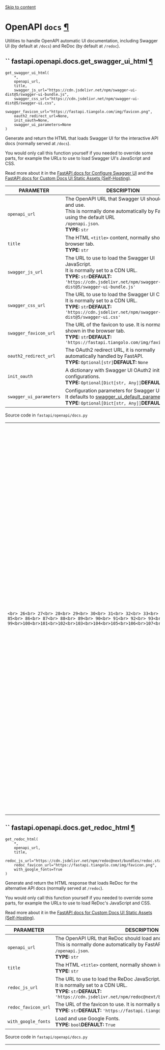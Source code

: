[Skip to content](https://fastapi.tiangolo.com/reference/openapi/docs/#openapi-docs)

# OpenAPI `docs` [¶](https://fastapi.tiangolo.com/reference/openapi/docs/\#openapi-docs "Permanent link")

Utilities to handle OpenAPI automatic UI documentation, including Swagger UI (by default at `/docs`) and ReDoc (by default at `/redoc`).

## `` fastapi.openapi.docs.get\_swagger\_ui\_html [¶](https://fastapi.tiangolo.com/reference/openapi/docs/\#fastapi.openapi.docs.get_swagger_ui_html "Permanent link")

```md-code__content
get_swagger_ui_html(
    *,
    openapi_url,
    title,
    swagger_js_url="https://cdn.jsdelivr.net/npm/swagger-ui-dist@5/swagger-ui-bundle.js",
    swagger_css_url="https://cdn.jsdelivr.net/npm/swagger-ui-dist@5/swagger-ui.css",
    swagger_favicon_url="https://fastapi.tiangolo.com/img/favicon.png",
    oauth2_redirect_url=None,
    init_oauth=None,
    swagger_ui_parameters=None
)

```

Generate and return the HTML that loads Swagger UI for the interactive
API docs (normally served at `/docs`).

You would only call this function yourself if you needed to override some parts,
for example the URLs to use to load Swagger UI's JavaScript and CSS.

Read more about it in the
[FastAPI docs for Configure Swagger UI](https://fastapi.tiangolo.com/how-to/configure-swagger-ui/)
and the [FastAPI docs for Custom Docs UI Static Assets (Self-Hosting)](https://fastapi.tiangolo.com/how-to/custom-docs-ui-assets/).

| PARAMETER | DESCRIPTION |
| --- | --- |
| `openapi_url` | The OpenAPI URL that Swagger UI should load and use.<br>This is normally done automatically by FastAPI using the default URL<br>`/openapi.json`.<br>**TYPE:** `str` |
| `title` | The HTML `<title>` content, normally shown in the browser tab.<br>**TYPE:** `str` |
| `swagger_js_url` | The URL to use to load the Swagger UI JavaScript.<br>It is normally set to a CDN URL.<br>**TYPE:** `str`**DEFAULT:** `'https://cdn.jsdelivr.net/npm/swagger-ui-dist@5/swagger-ui-bundle.js'` |
| `swagger_css_url` | The URL to use to load the Swagger UI CSS.<br>It is normally set to a CDN URL.<br>**TYPE:** `str`**DEFAULT:** `'https://cdn.jsdelivr.net/npm/swagger-ui-dist@5/swagger-ui.css'` |
| `swagger_favicon_url` | The URL of the favicon to use. It is normally shown in the browser tab.<br>**TYPE:** `str`**DEFAULT:** `'https://fastapi.tiangolo.com/img/favicon.png'` |
| `oauth2_redirect_url` | The OAuth2 redirect URL, it is normally automatically handled by FastAPI.<br>**TYPE:** `Optional[str]`**DEFAULT:** `None` |
| `init_oauth` | A dictionary with Swagger UI OAuth2 initialization configurations.<br>**TYPE:** `Optional[Dict[str, Any]]`**DEFAULT:** `None` |
| `swagger_ui_parameters` | Configuration parameters for Swagger UI.<br>It defaults to [swagger\_ui\_default\_parameters](https://fastapi.tiangolo.com/reference/openapi/docs/#fastapi.openapi.docs.swagger_ui_default_parameters "<code class=\"doc-symbol doc-symbol-heading doc-symbol-attribute\"></code>            <span class=\"doc doc-object-name doc-attribute-name\">fastapi.openapi.docs.swagger_ui_default_parameters</span>     <span class=\"doc doc-labels\">       <small class=\"doc doc-label doc-label-module-attribute\"><code>module-attribute</code></small>   </span>").<br>**TYPE:** `Optional[Dict[str, Any]]`**DEFAULT:** `None` |

Source code in `fastapi/openapi/docs.py`

|     |     |
| --- | --- |
| ```<br> 26<br> 27<br> 28<br> 29<br> 30<br> 31<br> 32<br> 33<br> 34<br> 35<br> 36<br> 37<br> 38<br> 39<br> 40<br> 41<br> 42<br> 43<br> 44<br> 45<br> 46<br> 47<br> 48<br> 49<br> 50<br> 51<br> 52<br> 53<br> 54<br> 55<br> 56<br> 57<br> 58<br> 59<br> 60<br> 61<br> 62<br> 63<br> 64<br> 65<br> 66<br> 67<br> 68<br> 69<br> 70<br> 71<br> 72<br> 73<br> 74<br> 75<br> 76<br> 77<br> 78<br> 79<br> 80<br> 81<br> 82<br> 83<br> 84<br> 85<br> 86<br> 87<br> 88<br> 89<br> 90<br> 91<br> 92<br> 93<br> 94<br> 95<br> 96<br> 97<br> 98<br> 99<br>100<br>101<br>102<br>103<br>104<br>105<br>106<br>107<br>108<br>109<br>110<br>111<br>112<br>113<br>114<br>115<br>116<br>117<br>118<br>119<br>120<br>121<br>122<br>123<br>124<br>125<br>126<br>127<br>128<br>129<br>130<br>131<br>132<br>133<br>134<br>135<br>136<br>137<br>138<br>139<br>140<br>141<br>142<br>143<br>144<br>145<br>146<br>147<br>148<br>149<br>150<br>151<br>152<br>153<br>154<br>155<br>156<br>157<br>158<br>``` | ```md-code__content<br>def get_swagger_ui_html(<br>    *,<br>    openapi_url: Annotated[<br>        str,<br>        Doc(<br>            """<br>            The OpenAPI URL that Swagger UI should load and use.<br>            This is normally done automatically by FastAPI using the default URL<br>            `/openapi.json`.<br>            """<br>        ),<br>    ],<br>    title: Annotated[<br>        str,<br>        Doc(<br>            """<br>            The HTML `<title>` content, normally shown in the browser tab.<br>            """<br>        ),<br>    ],<br>    swagger_js_url: Annotated[<br>        str,<br>        Doc(<br>            """<br>            The URL to use to load the Swagger UI JavaScript.<br>            It is normally set to a CDN URL.<br>            """<br>        ),<br>    ] = "https://cdn.jsdelivr.net/npm/swagger-ui-dist@5/swagger-ui-bundle.js",<br>    swagger_css_url: Annotated[<br>        str,<br>        Doc(<br>            """<br>            The URL to use to load the Swagger UI CSS.<br>            It is normally set to a CDN URL.<br>            """<br>        ),<br>    ] = "https://cdn.jsdelivr.net/npm/swagger-ui-dist@5/swagger-ui.css",<br>    swagger_favicon_url: Annotated[<br>        str,<br>        Doc(<br>            """<br>            The URL of the favicon to use. It is normally shown in the browser tab.<br>            """<br>        ),<br>    ] = "https://fastapi.tiangolo.com/img/favicon.png",<br>    oauth2_redirect_url: Annotated[<br>        Optional[str],<br>        Doc(<br>            """<br>            The OAuth2 redirect URL, it is normally automatically handled by FastAPI.<br>            """<br>        ),<br>    ] = None,<br>    init_oauth: Annotated[<br>        Optional[Dict[str, Any]],<br>        Doc(<br>            """<br>            A dictionary with Swagger UI OAuth2 initialization configurations.<br>            """<br>        ),<br>    ] = None,<br>    swagger_ui_parameters: Annotated[<br>        Optional[Dict[str, Any]],<br>        Doc(<br>            """<br>            Configuration parameters for Swagger UI.<br>            It defaults to [swagger_ui_default_parameters][fastapi.openapi.docs.swagger_ui_default_parameters].<br>            """<br>        ),<br>    ] = None,<br>) -> HTMLResponse:<br>    """<br>    Generate and return the HTML  that loads Swagger UI for the interactive<br>    API docs (normally served at `/docs`).<br>    You would only call this function yourself if you needed to override some parts,<br>    for example the URLs to use to load Swagger UI's JavaScript and CSS.<br>    Read more about it in the<br>    [FastAPI docs for Configure Swagger UI](https://fastapi.tiangolo.com/how-to/configure-swagger-ui/)<br>    and the [FastAPI docs for Custom Docs UI Static Assets (Self-Hosting)](https://fastapi.tiangolo.com/how-to/custom-docs-ui-assets/).<br>    """<br>    current_swagger_ui_parameters = swagger_ui_default_parameters.copy()<br>    if swagger_ui_parameters:<br>        current_swagger_ui_parameters.update(swagger_ui_parameters)<br>    html = f"""<br>    <!DOCTYPE html><br>    <html><br>    <head><br>    <link type="text/css" rel="stylesheet" href="{swagger_css_url}"><br>    <link rel="shortcut icon" href="{swagger_favicon_url}"><br>    <title>{title}</title><br>    </head><br>    <body><br>    <div id="swagger-ui"><br>    </div><br>    <script src="{swagger_js_url}"></script><br>    <!-- `SwaggerUIBundle` is now available on the page --><br>    <script><br>    const ui = SwaggerUIBundle({{<br>        url: '{openapi_url}',<br>    """<br>    for key, value in current_swagger_ui_parameters.items():<br>        html += f"{json.dumps(key)}: {json.dumps(jsonable_encoder(value))},\n"<br>    if oauth2_redirect_url:<br>        html += f"oauth2RedirectUrl: window.location.origin + '{oauth2_redirect_url}',"<br>    html += """<br>    presets: [<br>        SwaggerUIBundle.presets.apis,<br>        SwaggerUIBundle.SwaggerUIStandalonePreset<br>        ],<br>    })"""<br>    if init_oauth:<br>        html += f"""<br>        ui.initOAuth({json.dumps(jsonable_encoder(init_oauth))})<br>        """<br>    html += """<br>    </script><br>    </body><br>    </html><br>    """<br>    return HTMLResponse(html)<br>``` |

## `` fastapi.openapi.docs.get\_redoc\_html [¶](https://fastapi.tiangolo.com/reference/openapi/docs/\#fastapi.openapi.docs.get_redoc_html "Permanent link")

```md-code__content
get_redoc_html(
    *,
    openapi_url,
    title,
    redoc_js_url="https://cdn.jsdelivr.net/npm/redoc@next/bundles/redoc.standalone.js",
    redoc_favicon_url="https://fastapi.tiangolo.com/img/favicon.png",
    with_google_fonts=True
)

```

Generate and return the HTML response that loads ReDoc for the alternative
API docs (normally served at `/redoc`).

You would only call this function yourself if you needed to override some parts,
for example the URLs to use to load ReDoc's JavaScript and CSS.

Read more about it in the
[FastAPI docs for Custom Docs UI Static Assets (Self-Hosting)](https://fastapi.tiangolo.com/how-to/custom-docs-ui-assets/).

| PARAMETER | DESCRIPTION |
| --- | --- |
| `openapi_url` | The OpenAPI URL that ReDoc should load and use.<br>This is normally done automatically by FastAPI using the default URL<br>`/openapi.json`.<br>**TYPE:** `str` |
| `title` | The HTML `<title>` content, normally shown in the browser tab.<br>**TYPE:** `str` |
| `redoc_js_url` | The URL to use to load the ReDoc JavaScript.<br>It is normally set to a CDN URL.<br>**TYPE:** `str`**DEFAULT:** `'https://cdn.jsdelivr.net/npm/redoc@next/bundles/redoc.standalone.js'` |
| `redoc_favicon_url` | The URL of the favicon to use. It is normally shown in the browser tab.<br>**TYPE:** `str`**DEFAULT:** `'https://fastapi.tiangolo.com/img/favicon.png'` |
| `with_google_fonts` | Load and use Google Fonts.<br>**TYPE:** `bool`**DEFAULT:** `True` |

Source code in `fastapi/openapi/docs.py`

|     |     |
| --- | --- |
| ```<br>161<br>162<br>163<br>164<br>165<br>166<br>167<br>168<br>169<br>170<br>171<br>172<br>173<br>174<br>175<br>176<br>177<br>178<br>179<br>180<br>181<br>182<br>183<br>184<br>185<br>186<br>187<br>188<br>189<br>190<br>191<br>192<br>193<br>194<br>195<br>196<br>197<br>198<br>199<br>200<br>201<br>202<br>203<br>204<br>205<br>206<br>207<br>208<br>209<br>210<br>211<br>212<br>213<br>214<br>215<br>216<br>217<br>218<br>219<br>220<br>221<br>222<br>223<br>224<br>225<br>226<br>227<br>228<br>229<br>230<br>231<br>232<br>233<br>234<br>235<br>236<br>237<br>238<br>239<br>240<br>241<br>242<br>243<br>244<br>245<br>246<br>247<br>248<br>249<br>250<br>251<br>252<br>253<br>``` | ```md-code__content<br>def get_redoc_html(<br>    *,<br>    openapi_url: Annotated[<br>        str,<br>        Doc(<br>            """<br>            The OpenAPI URL that ReDoc should load and use.<br>            This is normally done automatically by FastAPI using the default URL<br>            `/openapi.json`.<br>            """<br>        ),<br>    ],<br>    title: Annotated[<br>        str,<br>        Doc(<br>            """<br>            The HTML `<title>` content, normally shown in the browser tab.<br>            """<br>        ),<br>    ],<br>    redoc_js_url: Annotated[<br>        str,<br>        Doc(<br>            """<br>            The URL to use to load the ReDoc JavaScript.<br>            It is normally set to a CDN URL.<br>            """<br>        ),<br>    ] = "https://cdn.jsdelivr.net/npm/redoc@next/bundles/redoc.standalone.js",<br>    redoc_favicon_url: Annotated[<br>        str,<br>        Doc(<br>            """<br>            The URL of the favicon to use. It is normally shown in the browser tab.<br>            """<br>        ),<br>    ] = "https://fastapi.tiangolo.com/img/favicon.png",<br>    with_google_fonts: Annotated[<br>        bool,<br>        Doc(<br>            """<br>            Load and use Google Fonts.<br>            """<br>        ),<br>    ] = True,<br>) -> HTMLResponse:<br>    """<br>    Generate and return the HTML response that loads ReDoc for the alternative<br>    API docs (normally served at `/redoc`).<br>    You would only call this function yourself if you needed to override some parts,<br>    for example the URLs to use to load ReDoc's JavaScript and CSS.<br>    Read more about it in the<br>    [FastAPI docs for Custom Docs UI Static Assets (Self-Hosting)](https://fastapi.tiangolo.com/how-to/custom-docs-ui-assets/).<br>    """<br>    html = f"""<br>    <!DOCTYPE html><br>    <html><br>    <head><br>    <title>{title}</title><br>    <!-- needed for adaptive design --><br>    <meta charset="utf-8"/><br>    <meta name="viewport" content="width=device-width, initial-scale=1"><br>    """<br>    if with_google_fonts:<br>        html += """<br>    <link href="https://fonts.googleapis.com/css?family=Montserrat:300,400,700|Roboto:300,400,700" rel="stylesheet"><br>    """<br>    html += f"""<br>    <link rel="shortcut icon" href="{redoc_favicon_url}"><br>    <!--<br>    ReDoc doesn't change outer page styles<br>    --><br>    <style><br>      body {{<br>        margin: 0;<br>        padding: 0;<br>      }}<br>    </style><br>    </head><br>    <body><br>    <noscript><br>        ReDoc requires Javascript to function. Please enable it to browse the documentation.<br>    </noscript><br>    <redoc spec-url="{openapi_url}"></redoc><br>    <script src="{redoc_js_url}"> </script><br>    </body><br>    </html><br>    """<br>    return HTMLResponse(html)<br>``` |

## `` fastapi.openapi.docs.get\_swagger\_ui\_oauth2\_redirect\_html [¶](https://fastapi.tiangolo.com/reference/openapi/docs/\#fastapi.openapi.docs.get_swagger_ui_oauth2_redirect_html "Permanent link")

```md-code__content
get_swagger_ui_oauth2_redirect_html()

```

Generate the HTML response with the OAuth2 redirection for Swagger UI.

You normally don't need to use or change this.

Source code in `fastapi/openapi/docs.py`

|     |     |
| --- | --- |
| ```<br>256<br>257<br>258<br>259<br>260<br>261<br>262<br>263<br>264<br>265<br>266<br>267<br>268<br>269<br>270<br>271<br>272<br>273<br>274<br>275<br>276<br>277<br>278<br>279<br>280<br>281<br>282<br>283<br>284<br>285<br>286<br>287<br>288<br>289<br>290<br>291<br>292<br>293<br>294<br>295<br>296<br>297<br>298<br>299<br>300<br>301<br>302<br>303<br>304<br>305<br>306<br>307<br>308<br>309<br>310<br>311<br>312<br>313<br>314<br>315<br>316<br>317<br>318<br>319<br>320<br>321<br>322<br>323<br>324<br>325<br>326<br>327<br>328<br>329<br>330<br>331<br>332<br>333<br>334<br>335<br>336<br>337<br>338<br>339<br>340<br>341<br>342<br>343<br>344<br>``` | ```md-code__content<br>def get_swagger_ui_oauth2_redirect_html() -> HTMLResponse:<br>    """<br>    Generate the HTML response with the OAuth2 redirection for Swagger UI.<br>    You normally don't need to use or change this.<br>    """<br>    # copied from https://github.com/swagger-api/swagger-ui/blob/v4.14.0/dist/oauth2-redirect.html<br>    html = """<br>    <!doctype html><br>    <html lang="en-US"><br>    <head><br>        <title>Swagger UI: OAuth2 Redirect</title><br>    </head><br>    <body><br>    <script><br>        'use strict';<br>        function run () {<br>            var oauth2 = window.opener.swaggerUIRedirectOauth2;<br>            var sentState = oauth2.state;<br>            var redirectUrl = oauth2.redirectUrl;<br>            var isValid, qp, arr;<br>            if (/code|token|error/.test(window.location.hash)) {<br>                qp = window.location.hash.substring(1).replace('?', '&');<br>            } else {<br>                qp = location.search.substring(1);<br>            }<br>            arr = qp.split("&");<br>            arr.forEach(function (v,i,_arr) { _arr[i] = '"' + v.replace('=', '":"') + '"';});<br>            qp = qp ? JSON.parse('{' + arr.join() + '}',<br>                    function (key, value) {<br>                        return key === "" ? value : decodeURIComponent(value);<br>                    }<br>            ) : {};<br>            isValid = qp.state === sentState;<br>            if ((<br>              oauth2.auth.schema.get("flow") === "accessCode" ||<br>              oauth2.auth.schema.get("flow") === "authorizationCode" ||<br>              oauth2.auth.schema.get("flow") === "authorization_code"<br>            ) && !oauth2.auth.code) {<br>                if (!isValid) {<br>                    oauth2.errCb({<br>                        authId: oauth2.auth.name,<br>                        source: "auth",<br>                        level: "warning",<br>                        message: "Authorization may be unsafe, passed state was changed in server. The passed state wasn't returned from auth server."<br>                    });<br>                }<br>                if (qp.code) {<br>                    delete oauth2.state;<br>                    oauth2.auth.code = qp.code;<br>                    oauth2.callback({auth: oauth2.auth, redirectUrl: redirectUrl});<br>                } else {<br>                    let oauthErrorMsg;<br>                    if (qp.error) {<br>                        oauthErrorMsg = "["+qp.error+"]: " +<br>                            (qp.error_description ? qp.error_description+ ". " : "no accessCode received from the server. ") +<br>                            (qp.error_uri ? "More info: "+qp.error_uri : "");<br>                    }<br>                    oauth2.errCb({<br>                        authId: oauth2.auth.name,<br>                        source: "auth",<br>                        level: "error",<br>                        message: oauthErrorMsg || "[Authorization failed]: no accessCode received from the server."<br>                    });<br>                }<br>            } else {<br>                oauth2.callback({auth: oauth2.auth, token: qp, isValid: isValid, redirectUrl: redirectUrl});<br>            }<br>            window.close();<br>        }<br>        if (document.readyState !== 'loading') {<br>            run();<br>        } else {<br>            document.addEventListener('DOMContentLoaded', function () {<br>                run();<br>            });<br>        }<br>    </script><br>    </body><br>    </html><br>        """<br>    return HTMLResponse(content=html)<br>``` |

## `` fastapi.openapi.docs.swagger\_ui\_default\_parameters`module-attribute`[¶](https://fastapi.tiangolo.com/reference/openapi/docs/\#fastapi.openapi.docs.swagger_ui_default_parameters "Permanent link")

```md-code__content
swagger_ui_default_parameters = {
    "dom_id": "#swagger-ui",
    "layout": "BaseLayout",
    "deepLinking": True,
    "showExtensions": True,
    "showCommonExtensions": True,
}

```

Default configurations for Swagger UI.

You can use it as a template to add any other configurations needed.

Was this page helpful?






Thanks for your feedback!






Thanks for your feedback!


Back to top
